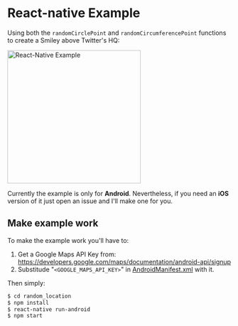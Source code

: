 # React-native Example

Using both the `randomCirclePoint` and `randomCircumferencePoint`
functions to create a Smiley above Twitter's HQ:

<img alt="React-Native Example" width=300px src="https://github.com/rmrs/random-location/raw/master/examples/react-native/example.png">

Currently the example is only for **Android**. Nevertheless, if you need an **iOS** version of it just open an issue and I'll make one for you.

## Make example work

To make the example work you'll have to:

1. Get a Google Maps API Key from:  https://developers.google.com/maps/documentation/android-api/signup
2. Substitude "`<GOOGLE_MAPS_API_KEY>`" in [AndroidManifest.xml](./random_location/android/app/src/main/AndroidManifest.xml) with it.

Then simply:

```bash
$ cd random_location
$ npm install
$ react-native run-android
$ npm start
```
